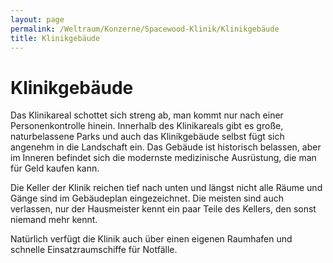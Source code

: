 ```yaml
---
layout: page
permalink: /Weltraum/Konzerne/Spacewood-Klinik/Klinikgebäude
title: Klinikgebäude
---
```


# Klinikgebäude

Das Klinikareal schottet sich streng ab, man kommt nur nach einer Personenkontrolle hinein. Innerhalb des Klinikareals gibt es große, naturbelassene Parks und auch das Klinikgebäude selbst fügt sich angenehm in die Landschaft ein. Das Gebäude ist historisch belassen, aber im Inneren befindet sich die modernste medizinische Ausrüstung, die man für Geld kaufen kann.

Die Keller der Klinik reichen tief nach unten und längst nicht alle Räume und Gänge sind im Gebäudeplan eingezeichnet. Die meisten sind auch verlassen, nur der Hausmeister kennt ein paar Teile des Kellers, den sonst niemand mehr kennt.

Natürlich verfügt die Klinik auch über einen eigenen Raumhafen und schnelle Einsatzraumschiffe für Notfälle.
